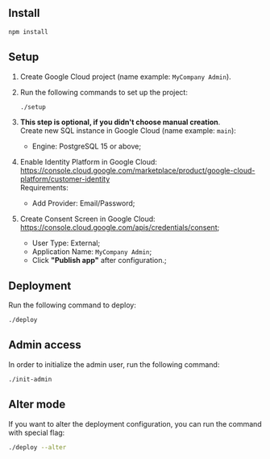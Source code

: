 ## Install

```bash
npm install
```

## Setup

1. Create Google Cloud project (name example: `MyCompany Admin`).

2. Run the following commands to set up the project:

   ```bash
   ./setup
   ```

3. **This step is optional, if you didn't choose manual creation**. <br>
   Create new SQL instance in Google Cloud (name example: `main`):

   - Engine: PostgreSQL 15 or above;

4. Enable Identity Platform in Google Cloud: https://console.cloud.google.com/marketplace/product/google-cloud-platform/customer-identity<br/>
   Requirements:

   - Add Provider: Email/Password;

5. Create Consent Screen in Google Cloud: https://console.cloud.google.com/apis/credentials/consent;
   - User Type: External;
   - Application Name: `MyCompany Admin`;
   - Click **"Publish app"** after configuration.;

## Deployment

Run the following command to deploy:

```bash
./deploy
```

## Admin access

In order to initialize the admin user, run the following command:

```bash
./init-admin
```

## Alter mode

If you want to alter the deployment configuration, you can run the command with special flag:

```bash
./deploy --alter
```
